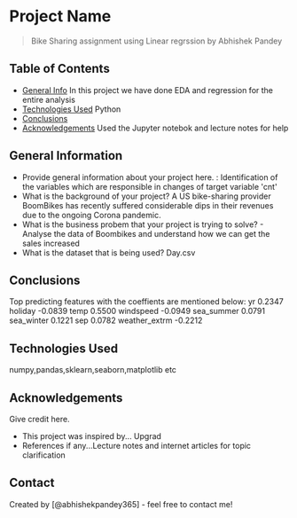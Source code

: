 # Project Name
> Bike Sharing assignment using Linear regrssion by Abhishek Pandey 

## Table of Contents
* [General Info](#general-information) In this project we have done EDA and regression for the entire analysis
* [Technologies Used](#technologies-used) Python
* [Conclusions](#conclusions) 
* [Acknowledgements](#acknowledgements) Used the Jupyter notebok and lecture notes for help

<!-- You can include any other section that is pertinent to your problem -->

## General Information
- Provide general information about your project here. : Identification of the variables which are responsible in changes of target variable 'cnt'
- What is the background of your project? A US bike-sharing provider BoomBikes has recently suffered considerable dips in their revenues due to the ongoing Corona pandemic. 
- What is the business probem that your project is trying to solve? - Analyse the data of Boombikes and understand how we can get the sales increased
- What is the dataset that is being used? Day.csv

<!-- You don't have to answer all the questions - just the ones relevant to your project. -->

## Conclusions
Top predicting features with the coeffients are mentioned below:
yr 0.2347
holiday -0.0839
temp 0.5500
windspeed -0.0949
sea_summer 0.0791
sea_winter 0.1221
sep 0.0782
weather_extrm -0.2212

<!-- You don't have to answer all the questions - just the ones relevant to your project. -->


## Technologies Used
numpy,pandas,sklearn,seaborn,matplotlib etc
<!-- As the libraries versions keep on changing, it is recommended to mention the version of library used in this project -->

## Acknowledgements
Give credit here.
- This project was inspired by... Upgrad
- References if any...Lecture notes and internet articles for topic clarification


## Contact
Created by [@abhishekpandey365] - feel free to contact me!


<!-- Optional -->
<!-- ## License -->
<!-- This project is open source and available under the [... License](). -->

<!-- You don't have to include all sections - just the one's relevant to your project -->